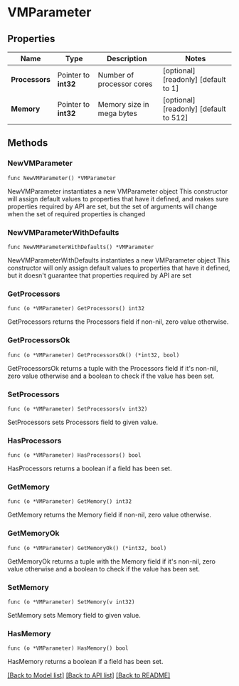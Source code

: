 # VMParameter

## Properties

Name | Type | Description | Notes
------------ | ------------- | ------------- | -------------
**Processors** | Pointer to **int32** | Number of processor cores | [optional] [readonly] [default to 1]
**Memory** | Pointer to **int32** | Memory size in mega bytes | [optional] [readonly] [default to 512]

## Methods

### NewVMParameter

`func NewVMParameter() *VMParameter`

NewVMParameter instantiates a new VMParameter object
This constructor will assign default values to properties that have it defined,
and makes sure properties required by API are set, but the set of arguments
will change when the set of required properties is changed

### NewVMParameterWithDefaults

`func NewVMParameterWithDefaults() *VMParameter`

NewVMParameterWithDefaults instantiates a new VMParameter object
This constructor will only assign default values to properties that have it defined,
but it doesn't guarantee that properties required by API are set

### GetProcessors

`func (o *VMParameter) GetProcessors() int32`

GetProcessors returns the Processors field if non-nil, zero value otherwise.

### GetProcessorsOk

`func (o *VMParameter) GetProcessorsOk() (*int32, bool)`

GetProcessorsOk returns a tuple with the Processors field if it's non-nil, zero value otherwise
and a boolean to check if the value has been set.

### SetProcessors

`func (o *VMParameter) SetProcessors(v int32)`

SetProcessors sets Processors field to given value.

### HasProcessors

`func (o *VMParameter) HasProcessors() bool`

HasProcessors returns a boolean if a field has been set.

### GetMemory

`func (o *VMParameter) GetMemory() int32`

GetMemory returns the Memory field if non-nil, zero value otherwise.

### GetMemoryOk

`func (o *VMParameter) GetMemoryOk() (*int32, bool)`

GetMemoryOk returns a tuple with the Memory field if it's non-nil, zero value otherwise
and a boolean to check if the value has been set.

### SetMemory

`func (o *VMParameter) SetMemory(v int32)`

SetMemory sets Memory field to given value.

### HasMemory

`func (o *VMParameter) HasMemory() bool`

HasMemory returns a boolean if a field has been set.


[[Back to Model list]](../README.md#documentation-for-models) [[Back to API list]](../README.md#documentation-for-api-endpoints) [[Back to README]](../README.md)


